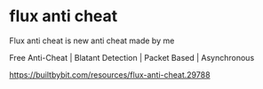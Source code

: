 # flux anti cheat
Flux anti cheat is new anti cheat made by me

Free Anti-Cheat | Blatant Detection | Packet Based | Asynchronous

https://builtbybit.com/resources/flux-anti-cheat.29788
